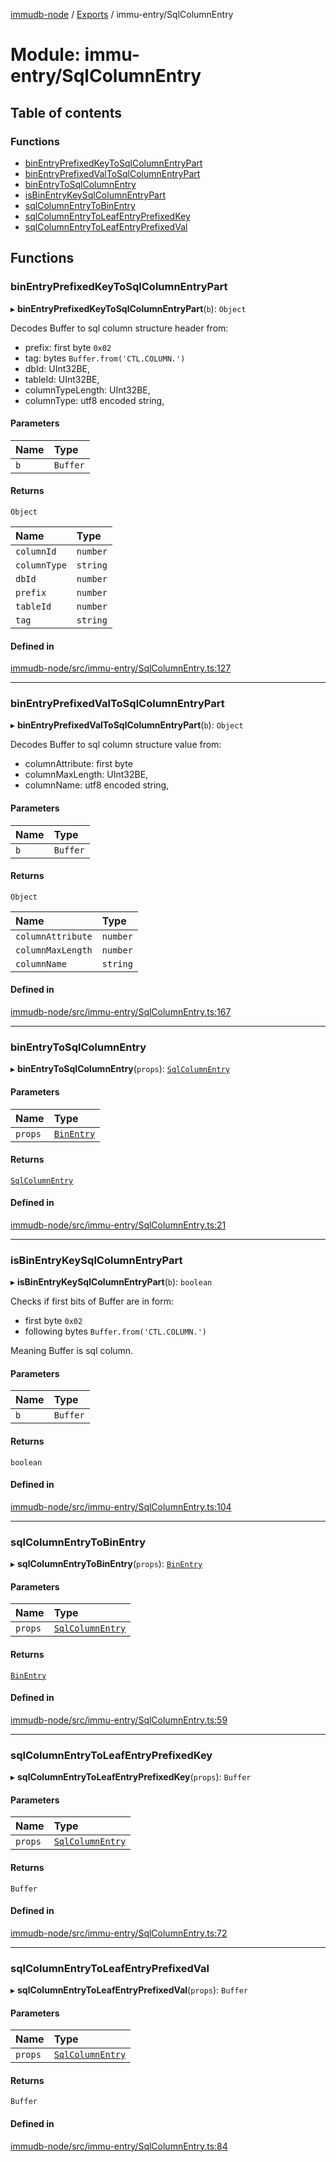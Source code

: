 [immudb-node](../README.md) / [Exports](../modules.md) / immu-entry/SqlColumnEntry

# Module: immu-entry/SqlColumnEntry

## Table of contents

### Functions

- [binEntryPrefixedKeyToSqlColumnEntryPart](immu_entry_SqlColumnEntry.md#binentryprefixedkeytosqlcolumnentrypart)
- [binEntryPrefixedValToSqlColumnEntryPart](immu_entry_SqlColumnEntry.md#binentryprefixedvaltosqlcolumnentrypart)
- [binEntryToSqlColumnEntry](immu_entry_SqlColumnEntry.md#binentrytosqlcolumnentry)
- [isBinEntryKeySqlColumnEntryPart](immu_entry_SqlColumnEntry.md#isbinentrykeysqlcolumnentrypart)
- [sqlColumnEntryToBinEntry](immu_entry_SqlColumnEntry.md#sqlcolumnentrytobinentry)
- [sqlColumnEntryToLeafEntryPrefixedKey](immu_entry_SqlColumnEntry.md#sqlcolumnentrytoleafentryprefixedkey)
- [sqlColumnEntryToLeafEntryPrefixedVal](immu_entry_SqlColumnEntry.md#sqlcolumnentrytoleafentryprefixedval)

## Functions

### binEntryPrefixedKeyToSqlColumnEntryPart

▸ **binEntryPrefixedKeyToSqlColumnEntryPart**(`b`): `Object`

Decodes Buffer to sql column structure header from:
- prefix: first byte `0x02`
- tag: bytes `Buffer.from('CTL.COLUMN.')`
- dbId: UInt32BE,
- tableId: UInt32BE,
- columnTypeLength: UInt32BE,
- columnType: utf8 encoded string,

#### Parameters

| Name | Type |
| :------ | :------ |
| `b` | `Buffer` |

#### Returns

`Object`

| Name | Type |
| :------ | :------ |
| `columnId` | `number` |
| `columnType` | `string` |
| `dbId` | `number` |
| `prefix` | `number` |
| `tableId` | `number` |
| `tag` | `string` |

#### Defined in

[immudb-node/src/immu-entry/SqlColumnEntry.ts:127](https://github.com/user3232/node-immu-db/blob/30c0d74/immudb-node/src/immu-entry/SqlColumnEntry.ts#L127)

___

### binEntryPrefixedValToSqlColumnEntryPart

▸ **binEntryPrefixedValToSqlColumnEntryPart**(`b`): `Object`

Decodes Buffer to sql column structure value from:
- columnAttribute: first byte 
- columnMaxLength: UInt32BE,
- columnName: utf8 encoded string,

#### Parameters

| Name | Type |
| :------ | :------ |
| `b` | `Buffer` |

#### Returns

`Object`

| Name | Type |
| :------ | :------ |
| `columnAttribute` | `number` |
| `columnMaxLength` | `number` |
| `columnName` | `string` |

#### Defined in

[immudb-node/src/immu-entry/SqlColumnEntry.ts:167](https://github.com/user3232/node-immu-db/blob/30c0d74/immudb-node/src/immu-entry/SqlColumnEntry.ts#L167)

___

### binEntryToSqlColumnEntry

▸ **binEntryToSqlColumnEntry**(`props`): [`SqlColumnEntry`](types_Entry.md#sqlcolumnentry)

#### Parameters

| Name | Type |
| :------ | :------ |
| `props` | [`BinEntry`](types_Entry.md#binentry) |

#### Returns

[`SqlColumnEntry`](types_Entry.md#sqlcolumnentry)

#### Defined in

[immudb-node/src/immu-entry/SqlColumnEntry.ts:21](https://github.com/user3232/node-immu-db/blob/30c0d74/immudb-node/src/immu-entry/SqlColumnEntry.ts#L21)

___

### isBinEntryKeySqlColumnEntryPart

▸ **isBinEntryKeySqlColumnEntryPart**(`b`): `boolean`

Checks if first bits of Buffer are in form:
- first byte `0x02`
- following bytes `Buffer.from('CTL.COLUMN.')`

Meaning Buffer is sql column.

#### Parameters

| Name | Type |
| :------ | :------ |
| `b` | `Buffer` |

#### Returns

`boolean`

#### Defined in

[immudb-node/src/immu-entry/SqlColumnEntry.ts:104](https://github.com/user3232/node-immu-db/blob/30c0d74/immudb-node/src/immu-entry/SqlColumnEntry.ts#L104)

___

### sqlColumnEntryToBinEntry

▸ **sqlColumnEntryToBinEntry**(`props`): [`BinEntry`](types_Entry.md#binentry)

#### Parameters

| Name | Type |
| :------ | :------ |
| `props` | [`SqlColumnEntry`](types_Entry.md#sqlcolumnentry) |

#### Returns

[`BinEntry`](types_Entry.md#binentry)

#### Defined in

[immudb-node/src/immu-entry/SqlColumnEntry.ts:59](https://github.com/user3232/node-immu-db/blob/30c0d74/immudb-node/src/immu-entry/SqlColumnEntry.ts#L59)

___

### sqlColumnEntryToLeafEntryPrefixedKey

▸ **sqlColumnEntryToLeafEntryPrefixedKey**(`props`): `Buffer`

#### Parameters

| Name | Type |
| :------ | :------ |
| `props` | [`SqlColumnEntry`](types_Entry.md#sqlcolumnentry) |

#### Returns

`Buffer`

#### Defined in

[immudb-node/src/immu-entry/SqlColumnEntry.ts:72](https://github.com/user3232/node-immu-db/blob/30c0d74/immudb-node/src/immu-entry/SqlColumnEntry.ts#L72)

___

### sqlColumnEntryToLeafEntryPrefixedVal

▸ **sqlColumnEntryToLeafEntryPrefixedVal**(`props`): `Buffer`

#### Parameters

| Name | Type |
| :------ | :------ |
| `props` | [`SqlColumnEntry`](types_Entry.md#sqlcolumnentry) |

#### Returns

`Buffer`

#### Defined in

[immudb-node/src/immu-entry/SqlColumnEntry.ts:84](https://github.com/user3232/node-immu-db/blob/30c0d74/immudb-node/src/immu-entry/SqlColumnEntry.ts#L84)

